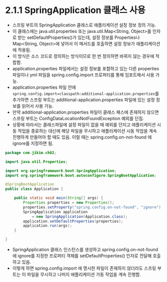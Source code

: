 # 2.1.1 SpringApplication 클래스 사용
- 스프링 부트의 SpringApplication 클래스로 애플리케이션 설정 정보 정의 가능.
- 이 클래스에는 java.util.properties 또는 java.util.Map<String, Object>를 인자로 받는 setDefaultProperties()가 있는데, 설정 정보를 Properties나 Map<String, Object>에 넣어서 이 메서드를
호출하면 설정 정보가 애플리케이션에 적용됨.
- 이 방식은 소스 코드로 정의하는 방식이므로 한 번 정의하면 바뀌지 않는 경우에 적합함.
- application.properties 파일에서는 설정 정보를 포함하고 있는 다른 properties 파일이나 yml 파일을 spring.config.import 프로퍼티를 통해 임포트해서 사용 가능.
- application.properties 파일 안에 `spring.config.import=classpath:additional-application.properties`를 추가하면 스프링 부트는 additional-application.properties 파일에 있는 설정 정보를
읽어서 사용 가능.
- 만약 additional-application.properties 파일이 클래스 패스에 존재하지 않으면 스프링 부트는 ConfigDataLocationNotFoundException 예외를 던짐.
- 상황에 따라서는 클래스파일에 설정 파일이 없을 때 예외를 던지고 애플리케이션 시동 작업을 종료하는 대신에 해당 파일을 무시하고 애플리케이션 시동 작업을 계속 진행하게 만들어야 할 때도 있음. 이럴 때는 
spring.config.on-not-found 에 ignore를 지정하면 됨.
```java
package com.jikim.ch02;

import java.util.Properties;

import org.springframework.boot.SpringApplication;
import org.springframework.boot.autoconfigure.SpringBootApplication;

@SpringBootApplication
public class Application {

	public static void main(String[] args) {
		Properties properties = new Properties();
		properties.setProperty("spring.config.on-not-found", "ignore");
		SpringApplication application
			= new SpringApplication(Application.class);
		application.setDefaultProperties(properties);
		application.run(args);
	}

}
```
- SpringApplication 클래스 인스턴스를 생성하고 spring.config.on-not-found에 ignore를 지정한 프로퍼티 객체를 setDefaultProperties() 인자로 전달해 호출하고 있음.
- 이렇게 하면 spring.config.import 에 명시한 파일이 존재하지 않더라도 스프링 부트는 이 파일을 무시하고 나머지 애플리케이션 가동 작업을 계속 진행함.

